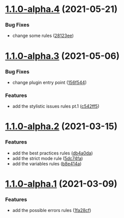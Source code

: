 # [1.1.0-alpha.4](https://github.com/d-hussar/eslint-plugin/compare/v1.1.0-alpha.3...v1.1.0-alpha.4) (2021-05-21)


### Bug Fixes

* change some rules ([28123ee](https://github.com/d-hussar/eslint-plugin/commit/28123ee79bc8e84de6503b9340610ebe1923f624))

# [1.1.0-alpha.3](https://github.com/d-hussar/eslint-plugin/compare/v1.1.0-alpha.2...v1.1.0-alpha.3) (2021-05-06)


### Bug Fixes

* change plugin entry point ([156f544](https://github.com/d-hussar/eslint-plugin/commit/156f5440e7ddc0320a55ef70b193d32b062fdf9e))


### Features

* add the stylistic issues rules pt.1 ([c542ff5](https://github.com/d-hussar/eslint-plugin/commit/c542ff5d1415172ffbcc07b87b1c116f5288e7b1))

# [1.1.0-alpha.2](https://github.com/d-hussar/eslint-plugin/compare/v1.1.0-alpha.1...v1.1.0-alpha.2) (2021-03-15)


### Features

* add the best practices rules ([db4a0da](https://github.com/d-hussar/eslint-plugin/commit/db4a0da99c74c7895a45d190d89983583a75c92a))
* add the strict mode rule ([5dc74fa](https://github.com/d-hussar/eslint-plugin/commit/5dc74fa14ef1c57b5a0ae920dfa0385e5f4d0bdc))
* add the variables rules ([b8e414a](https://github.com/d-hussar/eslint-plugin/commit/b8e414a0d32ca0d86e9b767683aaf0ede16a1f53))

# [1.1.0-alpha.1](https://github.com/d-hussar/eslint-plugin/compare/v1.0.0...v1.1.0-alpha.1) (2021-03-09)


### Features

* add the possible errors rules ([1fa28cf](https://github.com/d-hussar/eslint-plugin/commit/1fa28cf8f9037a05a53f78b19439db8a20d25ee7))
